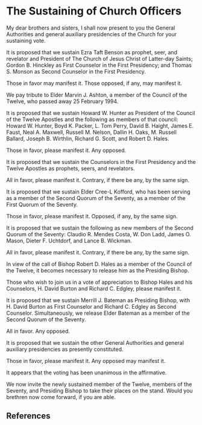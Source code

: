 # The Sustaining of Church Officers

My dear brothers and sisters, I shall now present to you the General
Authorities and general auxiliary presidencies of the Church for your
sustaining vote.

It is proposed that we sustain Ezra Taft Benson as prophet, seer, and
revelator and President of The Church of Jesus Christ of Latter-day Saints;
Gordon B. Hinckley as First Counselor in the First Presidency; and Thomas S.
Monson as Second Counselor in the First Presidency.

Those in favor may manifest it. Those opposed, if any, may manifest it.

We pay tribute to Elder Marvin J. Ashton, a member of the Council of the
Twelve, who passed away 25 February 1994.

It is proposed that we sustain Howard W. Hunter as President of the Council of
the Twelve Apostles and the following as members of that council: Howard W.
Hunter, Boyd K. Packer, L. Tom Perry, David B. Haight, James E. Faust, Neal A.
Maxwell, Russell M. Nelson, Dallin H. Oaks, M. Russell Ballard, Joseph B.
Wirthlin, Richard G. Scott, and Robert D. Hales.

Those in favor, please manifest it. Any opposed.

It is proposed that we sustain the Counselors in the First Presidency and the
Twelve Apostles as prophets, seers, and revelators.

All in favor, please manifest it. Contrary, if there be any, by the same sign.

It is proposed that we sustain Elder Cree-L Kofford, who has been serving as a
member of the Second Quorum of the Seventy, as a member of the First Quorum of
the Seventy.

Those in favor, please manifest it. Opposed, if any, by the same sign.

It is proposed that we sustain the following as new members of the Second
Quorum of the Seventy: Claudio R. Mendes Costa, W. Don Ladd, James O. Mason,
Dieter F. Uchtdorf, and Lance B. Wickman.

All in favor, please manifest it. Contrary, if there be any, by the same sign.

In view of the call of Bishop Robert D. Hales as a member of the Council of
the Twelve, it becomes necessary to release him as the Presiding Bishop.

Those who wish to join us in a vote of appreciation to Bishop Hales and his
Counselors, H. David Burton and Richard C. Edgley, please manifest it.

It is proposed that we sustain Merrill J. Bateman as Presiding Bishop, with H.
David Burton as First Counselor and Richard C. Edgley as Second Counselor.
Simultaneously, we release Elder Bateman as a member of the Second Quorum of
the Seventy.

All in favor. Any opposed.

It is proposed that we sustain the other General Authorities and general
auxiliary presidencies as presently constituted.

Those in favor, please manifest it. Any opposed may manifest it.

It appears that the voting has been unanimous in the affirmative.

We now invite the newly sustained member of the Twelve, members of the
Seventy, and Presiding Bishop to take their places on the stand. Would you
brethren now come forward, if you are able.

## References

